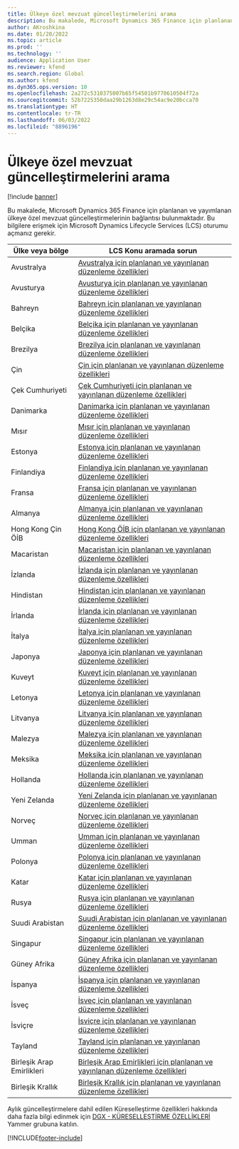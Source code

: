 ```yaml
---
title: Ülkeye özel mevzuat güncelleştirmelerini arama
description: Bu makalede, Microsoft Dynamics 365 Finance için planlanan ve yayımlanan ülkeye özel mevzuat güncelleştirmelerinin bağlantısı bulunmaktadır.
author: AKroshkina
ms.date: 01/20/2022
ms.topic: article
ms.prod: ''
ms.technology: ''
audience: Application User
ms.reviewer: kfend
ms.search.region: Global
ms.author: kfend
ms.dyn365.ops.version: 10
ms.openlocfilehash: 2a272c5310375007b65f54501b9770610504f72a
ms.sourcegitcommit: 52b7225350daa29b1263d8e29c54ac9e20bcca70
ms.translationtype: HT
ms.contentlocale: tr-TR
ms.lasthandoff: 06/03/2022
ms.locfileid: "8896196"
---
```

# <a name="search-for-country-specific-regulatory-updates"></a>Ülkeye özel mevzuat güncelleştirmelerini arama

[!include [banner](../includes/banner.md)]

Bu makalede, Microsoft Dynamics 365 Finance için planlanan ve yayımlanan ülkeye özel mevzuat güncelleştirmelerinin bağlantısı bulunmaktadır. Bu bilgilere erişmek için Microsoft Dynamics Lifecycle Services (LCS) oturumu açmanız gerekir.

| Ülke veya bölge    | LCS Konu aramada sorun |
|----------------------|---------------------------|
| Avustralya            | [Avustralya için planlanan ve yayınlanan düzenleme özellikleri](https://fix.lcs.dynamics.com/Issue/Results?v=8_versionClass&ct=2_categoryClass_6_categoryClass&ft=1_featureClass_2_featureClass_3_featureClass&cu=1_countryClass&o=D&mode=Full&i=2_issueTypeClass_1_issueTypeClass) |
| Avusturya              | [Avusturya için planlanan ve yayınlanan düzenleme özellikleri](https://fix.lcs.dynamics.com/Issue/Results?v=8_versionClass&ct=2_categoryClass_6_categoryClass&ft=1_featureClass_2_featureClass_3_featureClass&cu=2_countryClass&o=D&mode=Full&i=2_issueTypeClass_1_issueTypeClass) |
| Bahreyn              | [Bahreyn için planlanan ve yayınlanan düzenleme özellikleri](https://fix.lcs.dynamics.com/Issue/Results?v=8_versionClass&ct=2_categoryClass_6_categoryClass&ft=1_featureClass_2_featureClass_3_featureClass&cu=37_countryClass&o=D&mode=Full&i=2_issueTypeClass_1_issueTypeClass) |
| Belçika              | [Belçika için planlanan ve yayınlanan düzenleme özellikleri](https://fix.lcs.dynamics.com/Issue/Results?v=8_versionClass&ct=2_categoryClass_6_categoryClass&ft=1_featureClass_2_featureClass_3_featureClass&cu=3_countryClass&o=D&mode=Full&i=2_issueTypeClass_1_issueTypeClass) |
| Brezilya               | [Brezilya için planlanan ve yayınlanan düzenleme özellikleri](https://fix.lcs.dynamics.com/Issue/Results?v=8_versionClass&ct=2_categoryClass_6_categoryClass&ft=1_featureClass_2_featureClass_3_featureClass&cu=4_countryClass&o=D&mode=Full&i=2_issueTypeClass_1_issueTypeClass) |
| Çin                | [Çin için planlanan ve yayınlanan düzenleme özellikleri](https://fix.lcs.dynamics.com/Issue/Results?v=8_versionClass&ct=2_categoryClass_6_categoryClass&ft=1_featureClass_2_featureClass_3_featureClass&cu=6_countryClass&o=D&mode=Full&i=2_issueTypeClass_1_issueTypeClass) |
| Çek Cumhuriyeti                | [Çek Cumhuriyeti için planlanan ve yayınlanan düzenleme özellikleri](https://fix.lcs.dynamics.com/Issue/Results?v=8_versionClass&ct=2_categoryClass_6_categoryClass&ft=1_featureClass_2_featureClass_3_featureClass&cu=7_countryClass&o=D&mode=Full&i=2_issueTypeClass_1_issueTypeClass) |
| Danimarka              | [Danimarka için planlanan ve yayınlanan düzenleme özellikleri](https://fix.lcs.dynamics.com/Issue/Results?v=8_versionClass&ct=2_categoryClass_6_categoryClass&ft=1_featureClass_2_featureClass_3_featureClass&cu=8_countryClass&o=D&mode=Full&i=2_issueTypeClass_1_issueTypeClass) |
| Mısır                | [Mısır için planlanan ve yayınlanan düzenleme özellikleri](https://fix.lcs.dynamics.com/Issue/Results?v=8_versionClass&ct=2_categoryClass_6_categoryClass&ft=1_featureClass_2_featureClass_3_featureClass&cu=42_countryClass&o=D&mode=Full&i=2_issueTypeClass_1_issueTypeClass) |
| Estonya              | [Estonya için planlanan ve yayınlanan düzenleme özellikleri](https://fix.lcs.dynamics.com/Issue/Results?v=8_versionClass&ct=2_categoryClass_6_categoryClass&ft=1_featureClass_2_featureClass_3_featureClass&cu=9_countryClass&o=D&mode=Full&i=2_issueTypeClass_1_issueTypeClass) |
| Finlandiya              | [Finlandiya için planlanan ve yayınlanan düzenleme özellikleri](https://fix.lcs.dynamics.com/Issue/Results?v=8_versionClass&ct=2_categoryClass_6_categoryClass&ft=1_featureClass_2_featureClass_3_featureClass&cu=10_countryClass&o=D&mode=Full&i=2_issueTypeClass_1_issueTypeClass) |
| Fransa               | [Fransa için planlanan ve yayınlanan düzenleme özellikleri](https://fix.lcs.dynamics.com/Issue/Results?v=8_versionClass&ct=2_categoryClass_6_categoryClass&ft=1_featureClass_2_featureClass_3_featureClass&cu=11_countryClass&o=D&mode=Full&i=2_issueTypeClass_1_issueTypeClass) |
| Almanya              | [Almanya için planlanan ve yayınlanan düzenleme özellikleri](https://fix.lcs.dynamics.com/Issue/Results?v=8_versionClass&ct=2_categoryClass_6_categoryClass&ft=1_featureClass_2_featureClass_3_featureClass&cu=12_countryClass&o=D&mode=Full&i=2_issueTypeClass_1_issueTypeClass) |
| Hong Kong Çin ÖİB        | [Hong Kong ÖİB için planlanan ve yayınlanan düzenleme özellikleri](https://fix.lcs.dynamics.com/Issue/Results?q=&dm=0&v=8_versionClass&i=2_issueTypeClass_1_issueTypeClass&ct=2_categoryClass_6_categoryClass&ft=1_featureClass_2_featureClass_3_featureClass&cu=38_countryClass&pi=&pm=&pc=&rd=&d=&envId=&permission=) |
| Macaristan              | [Macaristan için planlanan ve yayınlanan düzenleme özellikleri](https://fix.lcs.dynamics.com/Issue/Results?v=8_versionClass&ct=2_categoryClass_6_categoryClass&ft=1_featureClass_2_featureClass_3_featureClass&cu=13_countryClass&o=D&mode=Full&i=2_issueTypeClass_1_issueTypeClass) |
| İzlanda              | [İzlanda için planlanan ve yayınlanan düzenleme özellikleri](https://fix.lcs.dynamics.com/Issue/Results?q=&dm=0&v=8_versionClass&i=2_issueTypeClass_1_issueTypeClass&ct=2_categoryClass_6_categoryClass&ft=1_featureClass_2_featureClass_3_featureClass&cu=14_countryClass&pi=&pm=&pc=&rd=&d=&envId=&permission=) |
| Hindistan                | [Hindistan için planlanan ve yayınlanan düzenleme özellikleri](https://fix.lcs.dynamics.com/Issue/Results?v=8_versionClass&ct=2_categoryClass_6_categoryClass&ft=1_featureClass_2_featureClass_3_featureClass&cu=15_countryClass&o=D&mode=Full&i=2_issueTypeClass_1_issueTypeClass) |
| İrlanda              | [İrlanda için planlanan ve yayınlanan düzenleme özellikleri](https://fix.lcs.dynamics.com/Issue/Results?v=8_versionClass&ct=2_categoryClass_6_categoryClass&ft=1_featureClass_2_featureClass_3_featureClass&cu=16_countryClass&o=D&mode=Full&i=2_issueTypeClass_1_issueTypeClass) |
| İtalya                | [İtalya için planlanan ve yayınlanan düzenleme özellikleri](https://fix.lcs.dynamics.com/Issue/Results?v=8_versionClass&ct=2_categoryClass_6_categoryClass&ft=1_featureClass_2_featureClass_3_featureClass&cu=17_countryClass&o=D&mode=Full&i=2_issueTypeClass_1_issueTypeClass) |
| Japonya                | [Japonya için planlanan ve yayınlanan düzenleme özellikleri](https://fix.lcs.dynamics.com/Issue/Results?v=8_versionClass&ct=2_categoryClass_6_categoryClass&ft=1_featureClass_2_featureClass_3_featureClass&cu=18_countryClass&o=D&mode=Full&i=2_issueTypeClass_1_issueTypeClass) |
| Kuveyt               | [Kuveyt için planlanan ve yayınlanan düzenleme özellikleri](https://fix.lcs.dynamics.com/Issue/Results?v=8_versionClass&ct=2_categoryClass_6_categoryClass&ft=1_featureClass_2_featureClass_3_featureClass&cu=39_countryClass&o=D&mode=Full&i=2_issueTypeClass_1_issueTypeClasshttps://fix.lcs.dynamics.com/Issue/Results?v=8_versionClass&ct=2_categoryClass_6_categoryClass&ft=1_featureClass_2_featureClass_3_featureClass&cu=39_countryClass&o=D&mode=Full&i=2_issueTypeClass_1_issueTypeClass) |
| Letonya               | [Letonya için planlanan ve yayınlanan düzenleme özellikleri](https://fix.lcs.dynamics.com/Issue/Results?v=8_versionClass&ct=2_categoryClass_6_categoryClass&ft=1_featureClass_2_featureClass_3_featureClass&cu=19_countryClass&o=D&mode=Full&i=2_issueTypeClass_1_issueTypeClass) |
| Litvanya            | [Litvanya için planlanan ve yayınlanan düzenleme özellikleri](https://fix.lcs.dynamics.com/Issue/Results?v=8_versionClass&ct=2_categoryClass_6_categoryClass&ft=1_featureClass_2_featureClass_3_featureClass&cu=20_countryClass&o=D&mode=Full&i=2_issueTypeClass_1_issueTypeClass) |
| Malezya             | [Malezya için planlanan ve yayınlanan düzenleme özellikleri](https://fix.lcs.dynamics.com/Issue/Results?v=8_versionClass&ct=2_categoryClass_6_categoryClass&ft=1_featureClass_2_featureClass_3_featureClass&cu=21_countryClass&o=D&mode=Full&i=2_issueTypeClass_1_issueTypeClass) |
| Meksika               | [Meksika için planlanan ve yayınlanan düzenleme özellikleri](https://fix.lcs.dynamics.com/Issue/Results?v=8_versionClass&ct=2_categoryClass_6_categoryClass&ft=1_featureClass_2_featureClass_3_featureClass&cu=22_countryClass&o=D&mode=Full&i=2_issueTypeClass_1_issueTypeClass) |
| Hollanda          | [Hollanda için planlanan ve yayınlanan düzenleme özellikleri](https://fix.lcs.dynamics.com/Issue/Results?v=8_versionClass&ct=2_categoryClass_6_categoryClass&ft=1_featureClass_2_featureClass_3_featureClass&cu=23_countryClass&o=D&mode=Full&i=2_issueTypeClass_1_issueTypeClass) |
| Yeni Zelanda          | [Yeni Zelanda için planlanan ve yayınlanan düzenleme özellikleri](https://fix.lcs.dynamics.com/Issue/Results?v=8_versionClass&ct=2_categoryClass_6_categoryClass&ft=1_featureClass_2_featureClass_3_featureClass&cu=24_countryClass&o=D&mode=Full&i=2_issueTypeClass_1_issueTypeClass) |
| Norveç               | [Norveç için planlanan ve yayınlanan düzenleme özellikleri](https://fix.lcs.dynamics.com/Issue/Results?v=8_versionClass&ct=2_categoryClass_6_categoryClass&ft=1_featureClass_2_featureClass_3_featureClass&cu=25_countryClass&o=D&mode=Full&i=2_issueTypeClass_1_issueTypeClass) |
| Umman                 | [Umman için planlanan ve yayınlanan düzenleme özellikleri](https://fix.lcs.dynamics.com/Issue/Results?v=8_versionClass&ct=2_categoryClass_6_categoryClass&ft=1_featureClass_2_featureClass_3_featureClass&cu=40_countryClass&o=D&mode=Full&i=2_issueTypeClass_1_issueTypeClass) |
| Polonya               | [Polonya için planlanan ve yayınlanan düzenleme özellikleri](https://fix.lcs.dynamics.com/Issue/Results?v=8_versionClass&ct=2_categoryClass_6_categoryClass&ft=1_featureClass_2_featureClass_3_featureClass&cu=26_countryClass&o=D&mode=Full&i=2_issueTypeClass_1_issueTypeClass) |
| Katar                | [Katar için planlanan ve yayınlanan düzenleme özellikleri](https://fix.lcs.dynamics.com/Issue/Results?v=8_versionClass&ct=2_categoryClass_6_categoryClass&ft=1_featureClass_2_featureClass_3_featureClass&cu=41_countryClass&o=D&mode=Full&i=2_issueTypeClass_1_issueTypeClass) |
| Rusya               | [Rusya için planlanan ve yayınlanan düzenleme özellikleri](https://fix.lcs.dynamics.com/Issue/Results?v=8_versionClass&ct=2_categoryClass_6_categoryClass&ft=1_featureClass_2_featureClass_3_featureClass&cu=27_countryClass&o=D&mode=Full&i=2_issueTypeClass_1_issueTypeClass) |
| Suudi Arabistan         | [Suudi Arabistan için planlanan ve yayınlanan düzenleme özellikleri](https://fix.lcs.dynamics.com/Issue/Results?v=8_versionClass&ct=2_categoryClass_6_categoryClass&ft=1_featureClass_2_featureClass_3_featureClass&cu=28_countryClass&o=D&mode=Full&i=2_issueTypeClass_1_issueTypeClass) |
| Singapur            | [Singapur için planlanan ve yayınlanan düzenleme özellikleri](https://fix.lcs.dynamics.com/Issue/Results?v=8_versionClass&ct=2_categoryClass_6_categoryClass&ft=1_featureClass_2_featureClass_3_featureClass&cu=29_countryClass&o=D&mode=Full&i=2_issueTypeClass_1_issueTypeClass) |
| Güney Afrika         | [Güney Afrika için planlanan ve yayınlanan düzenleme özellikleri](https://fix.lcs.dynamics.com/Issue/Results?q=&dm=0&v=8_versionClass&i=2_issueTypeClass_1_issueTypeClass&ct=2_categoryClass_6_categoryClass&ft=1_featureClass_2_featureClass_3_featureClass&cu=30_countryClass&pi=&pm=&pc=&rd=&d=&envId=&permission=) |
| İspanya                | [İspanya için planlanan ve yayınlanan düzenleme özellikleri](https://fix.lcs.dynamics.com/Issue/Results?v=8_versionClass&ct=2_categoryClass_6_categoryClass&ft=1_featureClass_2_featureClass_3_featureClass&cu=31_countryClass&o=D&mode=Full&i=2_issueTypeClass_1_issueTypeClass) |
| İsveç               | [İsveç için planlanan ve yayınlanan düzenleme özellikleri](https://fix.lcs.dynamics.com/Issue/Results?v=8_versionClass&ct=2_categoryClass_6_categoryClass&ft=1_featureClass_2_featureClass_3_featureClass&cu=32_countryClass&o=D&mode=Full&i=2_issueTypeClass_1_issueTypeClass) |
| İsviçre          | [İsviçre için planlanan ve yayınlanan düzenleme özellikleri](https://fix.lcs.dynamics.com/Issue/Results?v=8_versionClass&ct=2_categoryClass_6_categoryClass&ft=1_featureClass_2_featureClass_3_featureClass&cu=33_countryClass&o=D&mode=Full&i=2_issueTypeClass_1_issueTypeClass) |
| Tayland             | [Tayland için planlanan ve yayınlanan düzenleme özellikleri](https://fix.lcs.dynamics.com/Issue/Results?v=8_versionClass&ct=2_categoryClass_6_categoryClass&ft=1_featureClass_2_featureClass_3_featureClass&cu=34_countryClass&o=D&mode=Full&i=2_issueTypeClass_1_issueTypeClass) |
| Birleşik Arap Emirlikleri | [Birleşik Arap Emirlikleri için planlanan ve yayınlanan düzenleme özellikleri](https://fix.lcs.dynamics.com/Issue/Results?v=8_versionClass&ct=2_categoryClass_6_categoryClass&ft=1_featureClass_2_featureClass_3_featureClass&cu=43_countryClass&o=D&mode=Full&i=2_issueTypeClass_1_issueTypeClass) |
| Birleşik Krallık       | [Birleşik Krallık için planlanan ve yayınlanan düzenleme özellikleri](https://nam06.safelinks.protection.outlook.com/?url=https%3A%2F%2Ffix.lcs.dynamics.com%2FIssue%2FResults%3Fv%3D8_versionClass%26ct%3D2_categoryClass_6_categoryClass%26ft%3D1_featureClass_2_featureClass_3_featureClass%26cu%3D3_countryClass%26o%3DD%26mode%3DFull%26i%3D2_issueTypeClass_1_issueTypeClass&data=04%7C01%7Cvastrup%40microsoft.com%7C6e8a12140a0548c9224508d94add50a5%7C72f988bf86f141af91ab2d7cd011db47%7C1%7C0%7C637623136671200065%7CUnknown%7CTWFpbGZsb3d8eyJWIjoiMC4wLjAwMDAiLCJQIjoiV2luMzIiLCJBTiI6Ik1haWwiLCJXVCI6Mn0%3D%7C1000&sdata=eiZzncdY20RjysdC8rpru54YONhSlJUec093vwFK5jI%3D&reserved=0) |

Aylık güncelleştirmelere dahil edilen Küreselleştirme özellikleri hakkında daha fazla bilgi edinmek için [DGX - KÜRESELLEŞTİRME ÖZELLİKLERİ](https://www.yammer.com/dynamicsaxfeedbackprograms/#/threads/inGroup?type=in_group&feedId=17055599&view=all) Yammer grubuna katılın.

[!INCLUDE[footer-include](../../includes/footer-banner.md)]

